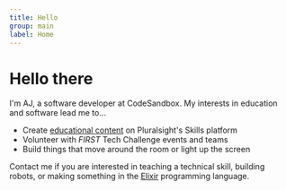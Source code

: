 ```yaml
---
title: Hello
group: main
label: Home
---
```


# Hello there

I'm AJ, a software developer at CodeSandbox.
My interests in education and software lead me to...

- Create [educational content](https://www.pluralsight.com/authors/aj-foster) on Pluralsight's Skills platform
- Volunteer with _FIRST_ Tech Challenge events and teams
- Build things that move around the room or light up the screen

Contact me if you are interested in teaching a technical skill, building robots, or making something in the [Elixir](https://elixir-lang.org/) programming language.
